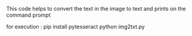 
This code helps to convert the text in the image to text and prints on the command prompt

for execution :
pip install pytesseract
python img2txt.py
